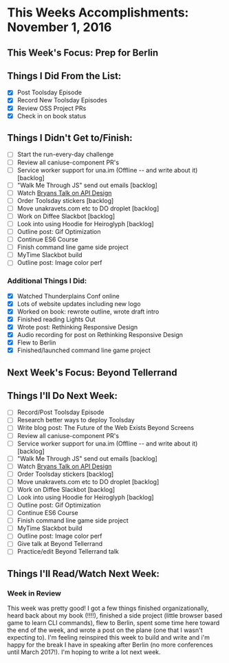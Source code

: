 # This Weeks Accomplishments: November 1, 2016

## This Week's Focus: Prep for Berlin

## Things I Did From the List:

- [x] Post Toolsday Episode
- [x] Record New Toolsday Episodes
- [x] Review OSS Project PRs
- [x] Check in on book status

## Things I Didn't Get to/Finish:

- [ ] Start the run-every-day challenge
- [ ] Review all caniuse-component PR's
- [ ] Service worker support for una.im (Offline -- and write about it) [backlog]
- [ ] "Walk Me Through JS" send out emails [backlog]
- [ ] Watch [Bryans Talk on API Design](http://2016.cascadiafest.org/speakers/bryan-hughes/)
- [ ] Order Toolsday stickers [backlog]
- [ ] Move unakravets.com etc to DO droplet [backlog]
- [ ] Work on Diffee Slackbot [backlog]
- [ ] Look into using Hoodie for Heiroglyph [backlog]
- [ ] Outline post: Gif Optimization
- [ ] Continue ES6 Course
- [ ] Finish command line game side project
- [ ] MyTime Slackbot build
- [ ] Outline post: Image color perf

### Additional Things I Did:

- [x] Watched Thunderplains Conf online
- [x] Lots of website updates including new logo
- [x] Worked on book: rewrote outline, wrote draft intro
- [x] Finished reading Lights Out
- [x] Wrote post: Rethinking Responsive Design
- [x] Audio recording for post on Rethinking Responsive Design
- [x] Flew to Berlin
- [x] Finished/launched command line game project

## Next Week's Focus: Beyond Tellerrand

## Things I'll Do Next Week:

- [ ] Record/Post Toolsday Episode
- [ ] Research better ways to deploy Toolsday
- [ ] Write blog post: The Future of the Web Exists Beyond Screens
- [ ] Review all caniuse-component PR's
- [ ] Service worker support for una.im (Offline -- and write about it) [backlog]
- [ ] "Walk Me Through JS" send out emails [backlog]
- [ ] Watch [Bryans Talk on API Design](http://2016.cascadiafest.org/speakers/bryan-hughes/)
- [ ] Order Toolsday stickers [backlog]
- [ ] Move unakravets.com etc to DO droplet [backlog]
- [ ] Work on Diffee Slackbot [backlog]
- [ ] Look into using Hoodie for Heiroglyph [backlog]
- [ ] Outline post: Gif Optimization
- [ ] Continue ES6 Course
- [ ] Finish command line game side project
- [ ] MyTime Slackbot build
- [ ] Outline post: Image color perf
- [ ] Give talk at Beyond Tellerrand
- [ ] Practice/edit Beyond Tellerrand talk

## Things I'll Read/Watch Next Week:

### Week in Review

This week was pretty good! I got a few things finished organizationally, heard back about my book (!!!!), finished a side project (little browser based game to learn CLI commands), flew to Berlin, spent some time here toward the end of the week, and wrote a post on the plane (one that I wasn't expecting to). I'm feeling reinspired this week to build and write and i'm happy for the break I have in speaking after Berlin (no more conferences until March 2017!). I'm hoping to write a lot next week.